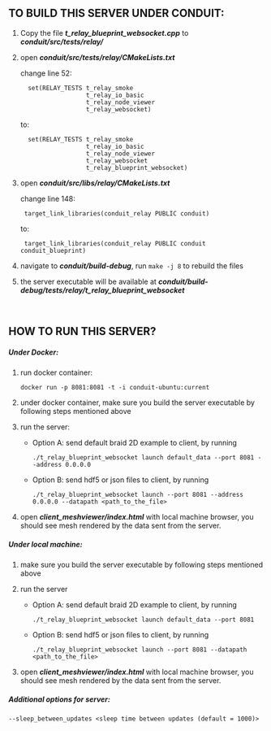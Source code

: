 ## TO BUILD THIS SERVER UNDER CONDUIT:
1. Copy the file __*t_relay_blueprint_websocket.cpp*__ to __*conduit/src/tests/relay/*__
2. open __*conduit/src/tests/relay/CMakeLists.txt*__

	change line 52:

	```
      set(RELAY_TESTS t_relay_smoke
                      t_relay_io_basic
                      t_relay_node_viewer
                      t_relay_websocket)
	```
    to:
  	```
      set(RELAY_TESTS t_relay_smoke
                      t_relay_io_basic
                      t_relay_node_viewer
                      t_relay_websocket
                      t_relay_blueprint_websocket)
  	```

3. open __*conduit/src/libs/relay/CMakeLists.txt*__

   change line 148:

		target_link_libraries(conduit_relay PUBLIC conduit)
   to:
   
		target_link_libraries(conduit_relay PUBLIC conduit conduit_blueprint)

4. navigate to __*conduit/build-debug*__, run `make -j 8` to rebuild the files
5. the server executable will be available at __*conduit/build-debug/tests/relay/t_relay_blueprint_websocket*__

<br />
  
## HOW TO RUN THIS SERVER?

##### Under Docker:

1. run docker container: 
	```
	docker run -p 8081:8081 -t -i conduit-ubuntu:current
	```

2. under docker container, make sure you build the server executable by following steps mentioned above

3. run the server:

	* Option A: send default braid 2D example to client, by running 
	
		```
		./t_relay_blueprint_websocket launch default_data --port 8081 --address 0.0.0.0 
		```
	
	* Option B: send hdf5 or json files to client, by running 
	
		```
		./t_relay_blueprint_websocket launch --port 8081 --address 0.0.0.0 --datapath <path_to_the_file> 
		```

4. open __*client_meshviewer/index.html*__ with local machine browser, you should see mesh rendered by the data sent from the server.


##### Under local machine:

1. make sure you build the server executable by following steps mentioned above


2. run the server 

	* Option A: send default braid 2D example to client, by running
	
		```
		./t_relay_blueprint_websocket launch default_data --port 8081
		```
	
	* Option B: send hdf5 or json files to client, by running 
	
		```
		./t_relay_blueprint_websocket launch --port 8081 --datapath <path_to_the_file>
		```
	
3. open __*client_meshviewer/index.html*__ with local machine browser, you should see mesh rendered by the data sent from the server.

##### Additional options for server:

	--sleep_between_updates <sleep time between updates (default = 1000)>
